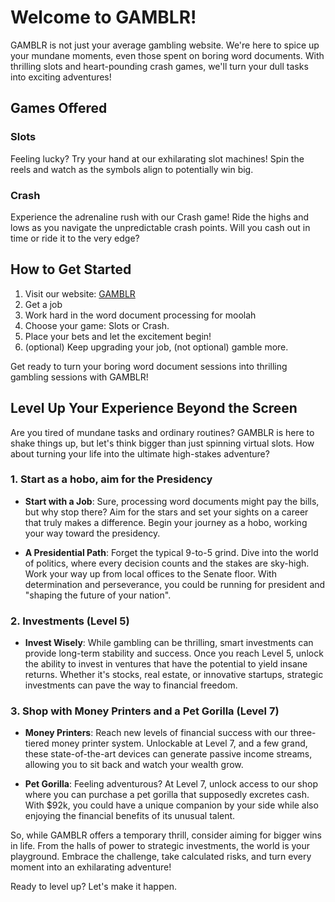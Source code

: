# Welcome to GAMBLR!

GAMBLR is not just your average gambling website. We're here to spice up your mundane moments, even those spent on boring word documents. With thrilling slots and heart-pounding crash games, we'll turn your dull tasks into exciting adventures!

## Games Offered

### Slots
Feeling lucky? Try your hand at our exhilarating slot machines! Spin the reels and watch as the symbols align to potentially win big.

### Crash
Experience the adrenaline rush with our Crash game! Ride the highs and lows as you navigate the unpredictable crash points. Will you cash out in time or ride it to the very edge?

## How to Get Started

1. Visit our website: [GAMBLR](https://https://gmblrr.github.io/)
2. Get a job
3. Work hard in the word document processing for moolah
4. Choose your game: Slots or Crash.
5. Place your bets and let the excitement begin!
6. (optional) Keep upgrading your job, (not optional) gamble more.

Get ready to turn your boring word document sessions into thrilling gambling sessions with GAMBLR!

## Level Up Your Experience Beyond the Screen

Are you tired of mundane tasks and ordinary routines? GAMBLR is here to shake things up, but let's think bigger than just spinning virtual slots. How about turning your life into the ultimate high-stakes adventure?

### 1. Start as a hobo, aim for the Presidency

- **Start with a Job**: Sure, processing word documents might pay the bills, but why stop there? Aim for the stars and set your sights on a career that truly makes a difference. Begin your journey as a hobo, working your way toward the presidency.
  
- **A Presidential Path**: Forget the typical 9-to-5 grind. Dive into the world of politics, where every decision counts and the stakes are sky-high. Work your way up from local offices to the Senate floor. With determination and perseverance, you could be running for president and "shaping the future of your nation".

### 2. Investments (Level 5)

- **Invest Wisely**: While gambling can be thrilling, smart investments can provide long-term stability and success. Once you reach Level 5, unlock the ability to invest in ventures that have the potential to yield insane returns. Whether it's stocks, real estate, or innovative startups, strategic investments can pave the way to financial freedom.

### 3. Shop with Money Printers and a Pet Gorilla (Level 7)

- **Money Printers**: Reach new levels of financial success with our three-tiered money printer system. Unlockable at Level 7, and a few grand, these state-of-the-art devices can generate passive income streams, allowing you to sit back and watch your wealth grow.

- **Pet Gorilla**: Feeling adventurous? At Level 7, unlock access to our shop where you can purchase a pet gorilla that supposedly excretes cash. With $92k, you could have a unique companion by your side while also enjoying the financial benefits of its unusual talent.

So, while GAMBLR offers a temporary thrill, consider aiming for bigger wins in life. From the halls of power to strategic investments, the world is your playground. Embrace the challenge, take calculated risks, and turn every moment into an exhilarating adventure!

Ready to level up? Let's make it happen.
